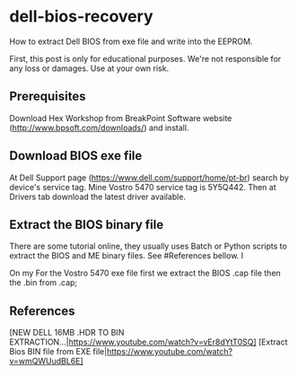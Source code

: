 # dell-bios-recovery
How to extract Dell BIOS from exe file and write into the EEPROM.

First, this post is only for educational purposes. We're not responsible for any loss or damages. Use at your own risk. 

## Prerequisites
Download Hex Workshop from BreakPoint Software website (http://www.bpsoft.com/downloads/) and install.

## Download BIOS exe file
At Dell Support page (https://www.dell.com/support/home/pt-br) search by device's service tag. Mine Vostro 5470 service tag is 5Y5Q442. Then at Drivers tab download the latest driver available.

## Extract the BIOS binary file
There are some tutorial online, they usually uses Batch or Python scripts to extract the BIOS and ME binary files. See #References bellow. I

On my
For the Vostro 5470 exe file first we extract the BIOS .cap file then the .bin from .cap; 

## References
[NEW DELL 16MB .HDR TO BIN EXTRACTION...|https://www.youtube.com/watch?v=vEr8dYtT0SQ]
[Extract Bios BIN file from EXE file|https://www.youtube.com/watch?v=wmQWUudBL6E]

